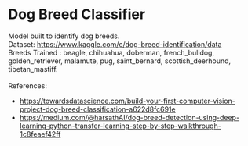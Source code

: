 # Dog Breed Classifier
Model built to identify dog breeds. <br>
Dataset: https://www.kaggle.com/c/dog-breed-identification/data <br>
Breeds Trained : beagle, chihuahua, doberman,
french_bulldog, golden_retriever, malamute, pug, saint_bernard, scottish_deerhound,
tibetan_mastiff. <br> <br>
References: <br>
- https://towardsdatascience.com/build-your-first-computer-vision-project-dog-breed-classification-a622d8fc691e <br>
- https://medium.com/@harsathAI/dog-breed-detection-using-deep-learning-python-transfer-learning-step-by-step-walkthrough-1c8feaef42ff
